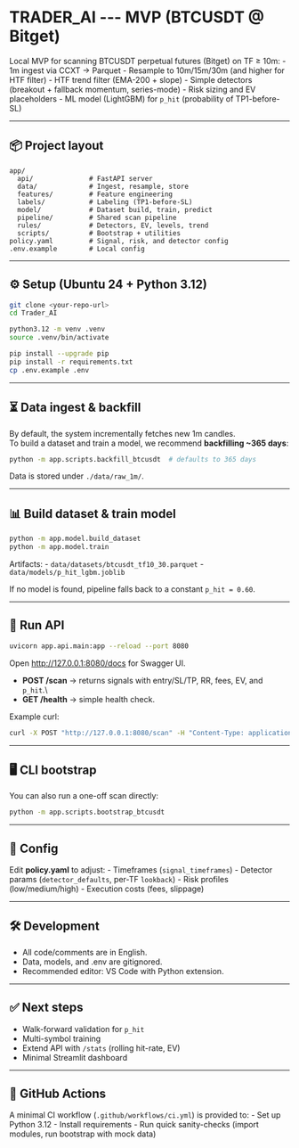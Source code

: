 # TRADER_AI --- MVP (BTCUSDT @ Bitget)

Local MVP for scanning BTCUSDT perpetual futures (Bitget) on TF ≥ 10m: -
1m ingest via CCXT → Parquet - Resample to 10m/15m/30m (and higher for
HTF filter) - HTF trend filter (EMA-200 + slope) - Simple detectors
(breakout + fallback momentum, series-mode) - Risk sizing and EV
placeholders - ML model (LightGBM) for `p_hit` (probability of
TP1-before-SL)

------------------------------------------------------------------------

## 📦 Project layout

    app/
      api/              # FastAPI server
      data/             # Ingest, resample, store
      features/         # Feature engineering
      labels/           # Labeling (TP1-before-SL)
      model/            # Dataset build, train, predict
      pipeline/         # Shared scan pipeline
      rules/            # Detectors, EV, levels, trend
      scripts/          # Bootstrap + utilities
    policy.yaml         # Signal, risk, and detector config
    .env.example        # Local config

------------------------------------------------------------------------

## ⚙️ Setup (Ubuntu 24 + Python 3.12)

``` bash
git clone <your-repo-url>
cd Trader_AI

python3.12 -m venv .venv
source .venv/bin/activate

pip install --upgrade pip
pip install -r requirements.txt
cp .env.example .env
```

------------------------------------------------------------------------

## ⏳ Data ingest & backfill

By default, the system incrementally fetches new 1m candles.\
To build a dataset and train a model, we recommend **backfilling \~365
days**:

``` bash
python -m app.scripts.backfill_btcusdt  # defaults to 365 days
```

Data is stored under `./data/raw_1m/`.

------------------------------------------------------------------------

## 📊 Build dataset & train model

``` bash
python -m app.model.build_dataset
python -m app.model.train
```

Artifacts: - `data/datasets/btcusdt_tf10_30.parquet` -
`data/models/p_hit_lgbm.joblib`

If no model is found, pipeline falls back to a constant `p_hit = 0.60`.

------------------------------------------------------------------------

## 🚀 Run API

``` bash
uvicorn app.api.main:app --reload --port 8080
```

Open <http://127.0.0.1:8080/docs> for Swagger UI.

-   **POST /scan** → returns signals with entry/SL/TP, RR, fees, EV, and
    `p_hit`.\
-   **GET /health** → simple health check.

Example curl:

``` bash
curl -X POST "http://127.0.0.1:8080/scan" -H "Content-Type: application/json"      -d '{"symbols":["BTCUSDT"],"risk_profile":"medium","equity":5000,"tfs":["10m","30m"],"run_ingest":false}'
```

------------------------------------------------------------------------

## 🖥️ CLI bootstrap

You can also run a one-off scan directly:

``` bash
python -m app.scripts.bootstrap_btcusdt
```

------------------------------------------------------------------------

## 🔧 Config

Edit **policy.yaml** to adjust: - Timeframes (`signal_timeframes`) -
Detector params (`detector_defaults`, per-TF `lookback`) - Risk profiles
(low/medium/high) - Execution costs (fees, slippage)

------------------------------------------------------------------------

## 🛠️ Development

-   All code/comments are in English.
-   Data, models, and .env are gitignored.
-   Recommended editor: VS Code with Python extension.

------------------------------------------------------------------------

## ✅ Next steps

-   Walk-forward validation for `p_hit`
-   Multi-symbol training
-   Extend API with `/stats` (rolling hit-rate, EV)
-   Minimal Streamlit dashboard

------------------------------------------------------------------------

## 🧪 GitHub Actions

A minimal CI workflow (`.github/workflows/ci.yml`) is provided to: - Set
up Python 3.12 - Install requirements - Run quick sanity-checks (import
modules, run bootstrap with mock data)
